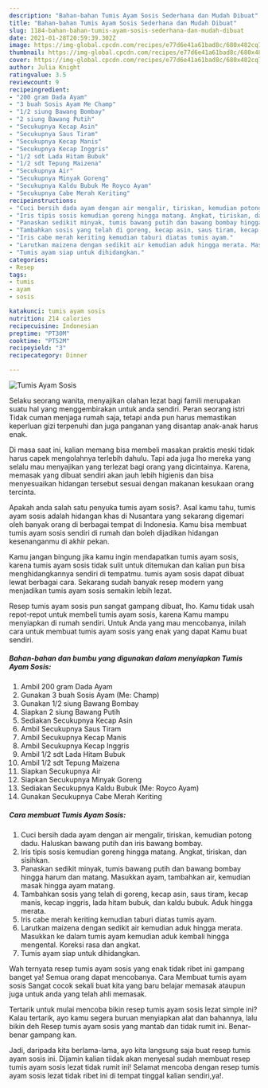```yaml
---
description: "Bahan-bahan Tumis Ayam Sosis Sederhana dan Mudah Dibuat"
title: "Bahan-bahan Tumis Ayam Sosis Sederhana dan Mudah Dibuat"
slug: 1184-bahan-bahan-tumis-ayam-sosis-sederhana-dan-mudah-dibuat
date: 2021-01-28T20:59:39.302Z
image: https://img-global.cpcdn.com/recipes/e77d6e41a61bad8c/680x482cq70/tumis-ayam-sosis-foto-resep-utama.jpg
thumbnail: https://img-global.cpcdn.com/recipes/e77d6e41a61bad8c/680x482cq70/tumis-ayam-sosis-foto-resep-utama.jpg
cover: https://img-global.cpcdn.com/recipes/e77d6e41a61bad8c/680x482cq70/tumis-ayam-sosis-foto-resep-utama.jpg
author: Julia Knight
ratingvalue: 3.5
reviewcount: 9
recipeingredient:
- "200 gram Dada Ayam"
- "3 buah Sosis Ayam Me Champ"
- "1/2 siung Bawang Bombay"
- "2 siung Bawang Putih"
- "Secukupnya Kecap Asin"
- "Secukupnya Saus Tiram"
- "Secukupnya Kecap Manis"
- "Secukupnya Kecap Inggris"
- "1/2 sdt Lada Hitam Bubuk"
- "1/2 sdt Tepung Maizena"
- "Secukupnya Air"
- "Secukupnya Minyak Goreng"
- "Secukupnya Kaldu Bubuk Me Royco Ayam"
- "Secukupnya Cabe Merah Keriting"
recipeinstructions:
- "Cuci bersih dada ayam dengan air mengalir, tiriskan, kemudian potong dadu. Haluskan bawang putih dan iris bawang bombay."
- "Iris tipis sosis kemudian goreng hingga matang. Angkat, tiriskan, dan sisihkan."
- "Panaskan sedikit minyak, tumis bawang putih dan bawang bombay hingga harum dan matang. Masukkan ayam, tambahkan air, kemudian masak hingga ayam matang."
- "Tambahkan sosis yang telah di goreng, kecap asin, saus tiram, kecap manis, kecap inggris, lada hitam bubuk, dan kaldu bubuk. Aduk hingga merata."
- "Iris cabe merah keriting kemudian taburi diatas tumis ayam."
- "Larutkan maizena dengan sedikit air kemudian aduk hingga merata. Masukkan ke dalam tumis ayam kemudian aduk kembali hingga mengental. Koreksi rasa dan angkat."
- "Tumis ayam siap untuk dihidangkan."
categories:
- Resep
tags:
- tumis
- ayam
- sosis

katakunci: tumis ayam sosis 
nutrition: 214 calories
recipecuisine: Indonesian
preptime: "PT30M"
cooktime: "PT52M"
recipeyield: "3"
recipecategory: Dinner

---
```



![Tumis Ayam Sosis](https://img-global.cpcdn.com/recipes/e77d6e41a61bad8c/680x482cq70/tumis-ayam-sosis-foto-resep-utama.jpg)

Selaku seorang wanita, menyajikan olahan lezat bagi famili merupakan suatu hal yang menggembirakan untuk anda sendiri. Peran seorang istri Tidak cuman menjaga rumah saja, tetapi anda pun harus memastikan keperluan gizi terpenuhi dan juga panganan yang disantap anak-anak harus enak.

Di masa  saat ini, kalian memang bisa membeli masakan praktis meski tidak harus capek mengolahnya terlebih dahulu. Tapi ada juga lho mereka yang selalu mau menyajikan yang terlezat bagi orang yang dicintainya. Karena, memasak yang dibuat sendiri akan jauh lebih higienis dan bisa menyesuaikan hidangan tersebut sesuai dengan makanan kesukaan orang tercinta. 



Apakah anda salah satu penyuka tumis ayam sosis?. Asal kamu tahu, tumis ayam sosis adalah hidangan khas di Nusantara yang sekarang digemari oleh banyak orang di berbagai tempat di Indonesia. Kamu bisa membuat tumis ayam sosis sendiri di rumah dan boleh dijadikan hidangan kesenanganmu di akhir pekan.

Kamu jangan bingung jika kamu ingin mendapatkan tumis ayam sosis, karena tumis ayam sosis tidak sulit untuk ditemukan dan kalian pun bisa menghidangkannya sendiri di tempatmu. tumis ayam sosis dapat dibuat lewat berbagai cara. Sekarang sudah banyak resep modern yang menjadikan tumis ayam sosis semakin lebih lezat.

Resep tumis ayam sosis pun sangat gampang dibuat, lho. Kamu tidak usah repot-repot untuk membeli tumis ayam sosis, karena Kamu mampu menyiapkan di rumah sendiri. Untuk Anda yang mau mencobanya, inilah cara untuk membuat tumis ayam sosis yang enak yang dapat Kamu buat sendiri.

<!--inarticleads1-->

##### Bahan-bahan dan bumbu yang digunakan dalam menyiapkan Tumis Ayam Sosis:

1. Ambil 200 gram Dada Ayam
1. Gunakan 3 buah Sosis Ayam (Me: Champ)
1. Gunakan 1/2 siung Bawang Bombay
1. Siapkan 2 siung Bawang Putih
1. Sediakan Secukupnya Kecap Asin
1. Ambil Secukupnya Saus Tiram
1. Ambil Secukupnya Kecap Manis
1. Ambil Secukupnya Kecap Inggris
1. Ambil 1/2 sdt Lada Hitam Bubuk
1. Ambil 1/2 sdt Tepung Maizena
1. Siapkan Secukupnya Air
1. Siapkan Secukupnya Minyak Goreng
1. Sediakan Secukupnya Kaldu Bubuk (Me: Royco Ayam)
1. Gunakan Secukupnya Cabe Merah Keriting




<!--inarticleads2-->

##### Cara membuat Tumis Ayam Sosis:

1. Cuci bersih dada ayam dengan air mengalir, tiriskan, kemudian potong dadu. Haluskan bawang putih dan iris bawang bombay.
1. Iris tipis sosis kemudian goreng hingga matang. Angkat, tiriskan, dan sisihkan.
1. Panaskan sedikit minyak, tumis bawang putih dan bawang bombay hingga harum dan matang. Masukkan ayam, tambahkan air, kemudian masak hingga ayam matang.
1. Tambahkan sosis yang telah di goreng, kecap asin, saus tiram, kecap manis, kecap inggris, lada hitam bubuk, dan kaldu bubuk. Aduk hingga merata.
1. Iris cabe merah keriting kemudian taburi diatas tumis ayam.
1. Larutkan maizena dengan sedikit air kemudian aduk hingga merata. Masukkan ke dalam tumis ayam kemudian aduk kembali hingga mengental. Koreksi rasa dan angkat.
1. Tumis ayam siap untuk dihidangkan.




Wah ternyata resep tumis ayam sosis yang enak tidak ribet ini gampang banget ya! Semua orang dapat mencobanya. Cara Membuat tumis ayam sosis Sangat cocok sekali buat kita yang baru belajar memasak ataupun juga untuk anda yang telah ahli memasak.

Tertarik untuk mulai mencoba bikin resep tumis ayam sosis lezat simple ini? Kalau tertarik, ayo kamu segera buruan menyiapkan alat dan bahannya, lalu bikin deh Resep tumis ayam sosis yang mantab dan tidak rumit ini. Benar-benar gampang kan. 

Jadi, daripada kita berlama-lama, ayo kita langsung saja buat resep tumis ayam sosis ini. Dijamin kalian tiidak akan menyesal sudah membuat resep tumis ayam sosis lezat tidak rumit ini! Selamat mencoba dengan resep tumis ayam sosis lezat tidak ribet ini di tempat tinggal kalian sendiri,ya!.

